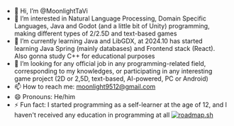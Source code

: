 - 👋 Hi, I’m @MoonlightTaVi
- 👀 I’m interested in Natural Language Processing, Domain Specific Languages, Java and Godot (and a little bit of Unity) programming, making different types of 2/2.5D and text-based games
- 🌱 I’m currently learning Java and LibGDX, at 2024.10 has started learning Java Spring (mainly databases) and Frontend stack (React). Also gonna study C++ for educational purposes
- 💞️ I’m looking for any official job in any programming-related field, corresponding to my knowledges, or participating in any interesting game project (2D or 2,5D, text-based, AI-powered, PC or Android)
- 📫 How to reach me: moonlight9512@gmail.com
- 😄 Pronouns: He/him
- ⚡ Fun fact: I started programming as a self-learner at the age of 12, and I haven't received any education in programming at all
[![roadmap.sh](https://roadmap.sh/card/tall/6716123e791f57dd603ed901?variant=dark&roadmaps=spring-boot%2Creact%2Ccpp%2Cbackend)](https://roadmap.sh)
<!---
MoonlightTaVi/MoonlightTaVi is a ✨ special ✨ repository because its `README.md` (this file) appears on your GitHub profile.
You can click the Preview link to take a look at your changes.
--->
